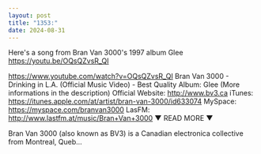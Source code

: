 ```yaml
---
layout: post
title: "1353:"
date: 2024-08-31
---
```


Here's a song from Bran Van 3000's 1997 album Glee  
https://youtu.be/OQsQZvsR_QI

https://www.youtube.com/watch?v=OQsQZvsR_QI
Bran Van 3000 - Drinking in L.A. (Official Music Video) - Best Quality
Album: Glee (More informations in the description)
Official Website: http://www.bv3.ca
iTunes: https://itunes.apple.com/at/artist/bran-van-3000/id633074
MySpace: https://myspace.com/branvan3000
LasFM: http://www.lastfm.at/music/Bran+Van+3000
▼ READ MORE ▼

Bran Van 3000 (also known as BV3) is a Canadian electronica collective from Montreal, Queb...
